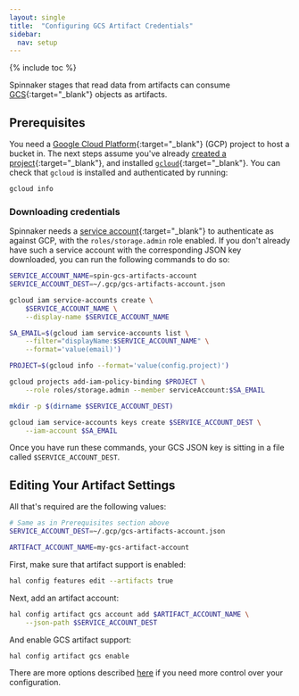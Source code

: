 ```yaml
---
layout: single
title:  "Configuring GCS Artifact Credentials"
sidebar:
  nav: setup
---
```


{% include toc %}

Spinnaker stages that read data from artifacts can consume
[GCS](https://cloud.google.com/storage/){:target="\_blank"} objects as artifacts.

## Prerequisites

You need a [Google Cloud Platform](https://cloud.google.com/){:target="\_blank"}
(GCP) project to host a bucket in. The next steps assume you've already [created a
project](https://cloud.google.com/resource-manager/docs/creating-managing-projects){:target="\_blank"},
and installed [`gcloud`](https://cloud.google.com/sdk/downloads){:target="\_blank"}.
You can check that `gcloud` is installed and authenticated by running:

```bash
gcloud info
```

### Downloading credentials

Spinnaker needs a [service
account](https://cloud.google.com/compute/docs/access/service-accounts){:target="\_blank"}
to authenticate as against GCP, with the `roles/storage.admin` role enabled. If
you don't already have such a service account with the corresponding JSON key
downloaded, you can run the following commands to do so:

```bash
SERVICE_ACCOUNT_NAME=spin-gcs-artifacts-account
SERVICE_ACCOUNT_DEST=~/.gcp/gcs-artifacts-account.json

gcloud iam service-accounts create \
    $SERVICE_ACCOUNT_NAME \
    --display-name $SERVICE_ACCOUNT_NAME

SA_EMAIL=$(gcloud iam service-accounts list \
    --filter="displayName:$SERVICE_ACCOUNT_NAME" \
    --format='value(email)')

PROJECT=$(gcloud info --format='value(config.project)')

gcloud projects add-iam-policy-binding $PROJECT \
    --role roles/storage.admin --member serviceAccount:$SA_EMAIL

mkdir -p $(dirname $SERVICE_ACCOUNT_DEST)

gcloud iam service-accounts keys create $SERVICE_ACCOUNT_DEST \
    --iam-account $SA_EMAIL
```

Once you have run these commands, your GCS JSON key is sitting in a file
called `$SERVICE_ACCOUNT_DEST`.

## Editing Your Artifact Settings

All that's required are the following values:

```bash
# Same as in Prerequisites section above
SERVICE_ACCOUNT_DEST=~/.gcp/gcs-artifacts-account.json

ARTIFACT_ACCOUNT_NAME=my-gcs-artifact-account
```

First, make sure that artifact support is enabled:

```bash
hal config features edit --artifacts true
```

Next, add an artifact account:

```bash
hal config artifact gcs account add $ARTIFACT_ACCOUNT_NAME \
    --json-path $SERVICE_ACCOUNT_DEST
```

And enable GCS artifact support:

```bash
hal config artifact gcs enable
```

There are more options described
[here](/reference/halyard/commands#hal-config-artifact-gcs-account-edit)
if you need more control over your configuration.
